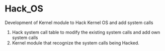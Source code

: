 # Hack_OS
Development of Kernel module to Hack Kernel OS and add system calls 

1. Hack system call table to modify the existing system calls and add own system calls
2. Kernel module that recognize the system calls being Hacked.

